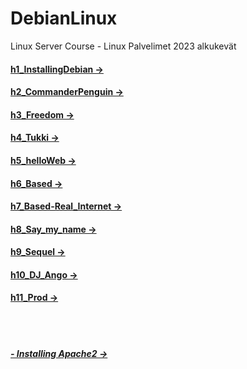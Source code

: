 # DebianLinux
Linux Server Course - Linux Palvelimet 2023 alkukevät


#### [h1_InstallingDebian ->](https://github.com/LiljestromNadja/DebianLinux/blob/main/h1_InstallingDebian.md)  
#### [h2_CommanderPenguin ->](https://github.com/LiljestromNadja/DebianLinux/blob/main/h2_CommanderPenguin.md)  
#### [h3_Freedom ->](https://github.com/LiljestromNadja/DebianLinux/blob/main/h3_Freedom.md)  
#### [h4_Tukki ->](https://github.com/LiljestromNadja/DebianLinux/blob/main/h4_Tukki.md)  
#### [h5_helloWeb ->](https://github.com/LiljestromNadja/DebianLinux/blob/main/h5_helloWeb.md)  
#### [h6_Based ->](https://github.com/LiljestromNadja/DebianLinux/blob/main/h6_Based.md)  
#### [h7_Based-Real_Internet ->](https://github.com/LiljestromNadja/DebianLinux/blob/main/h7_Based-Real_Internet.md)  
#### [h8_Say_my_name ->](https://github.com/LiljestromNadja/DebianLinux/blob/main/h8_Say_my_name.md)  
#### [h9_Sequel ->](https://github.com/LiljestromNadja/DebianLinux/blob/main/h9_Sequel.md)  
#### [h10_DJ_Ango ->](https://github.com/LiljestromNadja/DebianLinux/blob/main/h10_DJ_Ango.md)  
#### [h11_Prod ->](https://github.com/LiljestromNadja/DebianLinux/blob/main/h11_Prod.md)
<br></br>

##### [- Installing Apache2 ->](https://github.com/LiljestromNadja/DebianLinux/blob/main/InstallingApache2.md)


